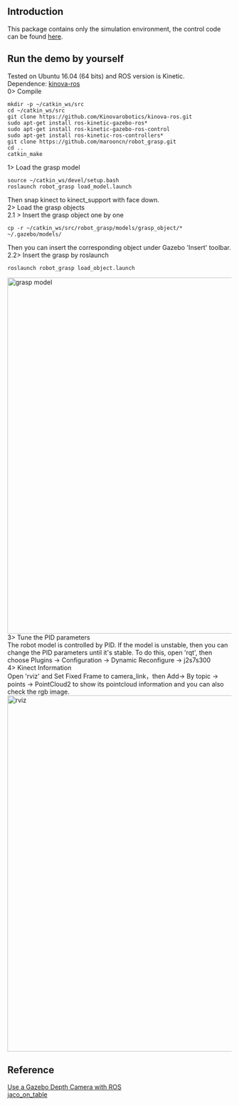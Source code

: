 ## Introduction
This package contains only the simulation environment, the control code can be found [here](https://github.com/alxer/JCAR-Competition).

## Run the demo by yourself
Tested on Ubuntu 16.04 (64 bits) and ROS version is Kinetic. <br>
Dependence: [kinova-ros](https://github.com/Kinovarobotics/kinova-ros) <br>
0> Compile
~~~
mkdir -p ~/catkin_ws/src
cd ~/catkin_ws/src
git clone https://github.com/Kinovarobotics/kinova-ros.git 
sudo apt-get install ros-kinetic-gazebo-ros* 
sudo apt-get install ros-kinetic-gazebo-ros-control
sudo apt-get install ros-kinetic-ros-controllers*
git clone https://github.com/marooncn/robot_grasp.git
cd ..
catkin_make
~~~
1> Load the grasp model  
~~~
source ~/catkin_ws/devel/setup.bash
roslaunch robot_grasp load_model.launch
~~~
Then snap kinect to kinect_support with face down. <br>
2> Load the grasp objects <br>
2.1 > Insert the grasp object one by one
~~~
cp -r ~/catkin_ws/src/robot_grasp/models/grasp_object/* ~/.gazebo/models/
~~~
Then you can insert the corresponding object under Gazebo 'Insert' toolbar. <br>
2.2> Insert the grasp by roslaunch
~~~
roslaunch robot_grasp load_object.launch
~~~
<img alt="grasp model" src="https://github.com/marooncn/robot_grasp/blob/master/img/simulation.jpg" width="800">
3> Tune the PID parameters <br>
The robot model is controlled by PID. If the model is unstable, then you can change the PID parameters until it's stable. To do this, open 'rqt', then choose Plugins -> Configuration -> Dynamic Reconfigure -> j2s7s300  <br>
4> Kinect Information <br>
Open 'rviz' and Set Fixed Frame to camera_link，then Add-> By topic -> points -> PointCloud2 to show its pointcloud information and you can also check the rgb image.
<img alt="rviz" src="https://github.com/marooncn/robot_grasp/blob/master/img/rviz.png" width="800">

## Reference
[Use a Gazebo Depth Camera with ROS](http://gazebosim.org/tutorials?tut=ros_depth_camera&cat=connect_ros#View%20Depth%20Camera%20Output%20in%20RViz) <br>
[jaco_on_table](https://github.com/JenniferBuehler/jaco-arm-pkgs/tree/master/jaco_tutorial/jaco_on_table)

